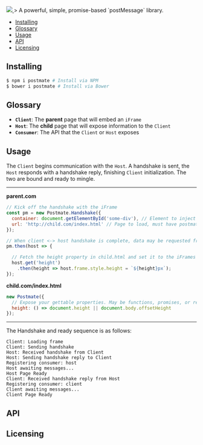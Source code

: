 <a href="https://github.com/dollarshaveclub/postmate">
  <img src="https://dollarshaveclub.github.io/postmate/assets/postmate.svg">
</a>
> A powerful, simple, promise-based `postMessage` library.

* [Installing](#installing)
* [Glossary](#glossary)
* [Usage](#usage)
* [API](#api)
* [Licensing](#licensing)

## Installing
```sh
$ npm i postmate # Install via NPM
$ bower i postmate # Install via Bower
```

## Glossary
* **`Client`**: The **parent** page that will embed an `iFrame`
* **`Host`**: The **child** page that will expose information to the `Client`
* **`Consumer`**: The API that the `Client` or `Host` exposes

## Usage
The `Client` begins communication with the `Host`. A handshake is sent, the `Host` responds with
a handshake reply, finishing `Client` initialization. The two are bound and ready to mingle.

***

**parent.com**
```javascript
// Kick off the handshake with the iFrame
const pm = new Postmate.Handshake({
  container: document.getElementById('some-div'), // Element to inject frame into
  url: 'http://child.com/index.html' // Page to load, must have postmate.js. This will also be the origin used for communication.
});

// When client <-> host handshake is complete, data may be requested from the host
pm.then(host => {

  // Fetch the height property in child.html and set it to the iFrames height
  host.get('height')
    .then(height => host.frame.style.height = `${height}px`);
});
```

**child.com/index.html**
```javascript
new Postmate({
  // Expose your gettable properties. May be functions, promises, or regular values
  height: () => document.height || document.body.offsetHeight
});
```

***

The Handshake and ready sequence is as follows:
```
Client: Loading frame
Client: Sending handshake
Host: Received handshake from Client
Host: Sending handshake reply to Client
Registering consumer: host
Host awaiting messages...
Host Page Ready
Client: Received handshake reply from Host
Registering consumer: client
Client awaiting messages...
Client Page Ready
```

## API


## Licensing
